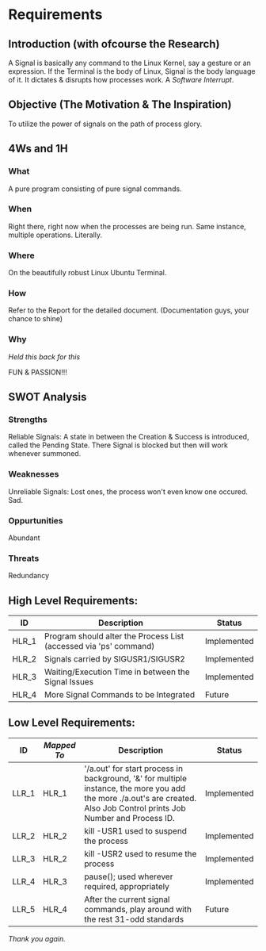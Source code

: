 # Requirements

## Introduction (with ofcourse the Research)
A Signal is basically any command to the Linux Kernel, say a gesture or an expression. If the Terminal is the body of Linux, Signal is the body language of it. It dictates & disrupts how processes work. A _Software Interrupt_.

## Objective (The Motivation & The Inspiration)
To utilize the power of signals on the path of process glory.

## 4Ws and 1H

### What
A pure program consisting of pure signal commands.
### When
Right there, right now when the processes are being run. Same instance, multiple operations. Literally.
### Where
On the beautifully robust Linux Ubuntu Terminal.
### How
Refer to the Report for the detailed document. (Documentation guys, your chance to shine)

### Why 
_Held this back for this_

FUN & PASSION!!!

## SWOT Analysis

### Strengths
Reliable Signals: A state in between the Creation & Success is introduced, called the Pending State. There Signal is blocked but then will work whenever summoned.

### Weaknesses
Unreliable Signals: Lost ones, the process won't even know one occured. Sad.

### Oppurtunities
Abundant

### Threats
Redundancy

## High Level Requirements:  
|ID|Description|Status|
|--|------------|------|
|HLR_1|Program should alter the Process List (accessed via 'ps' command)|Implemented|
|HLR_2|Signals carried by SIGUSR1/SIGUSR2|Implemented|
|HLR_3|Waiting/Execution Time in between the Signal Issues|Implemented|
|HLR_4|More Signal Commands to be Integrated|Future|

## Low Level Requirements:
|ID|*Mapped To*|Description|Status|
|--|-----------|-----------|------|
|LLR_1|HLR_1|'/a.out' for start process in background, '&' for multiple instance, the more you add the more ./a.out's are created. Also Job Control prints Job Number and Process ID.|Implemented|
|LLR_2|HLR_2|kill -USR1 used to suspend the process|Implemented|
|LLR_3|HLR_2|kill -USR2 used to resume the process|Implemented|
|LLR_4|HLR_3|pause(); used wherever required, appropriately|Implemented|
|LLR_5|HLR_4|After the current signal commands, play around with the rest 31-odd standards|Future|

*Thank you again.*
